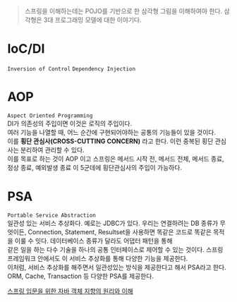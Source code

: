 > 스프링을 이해하는데는 POJO를 기반으로 한 삼각형 그림을 이해하여야 한다. 삼각형은 3대 프로그래밍 모델에 대한 이야기다.


# IoC/DI
`Inversion of Control` `Dependency Injection`  

# AOP
`Aspect Oriented Programming`  
DI가 의존성의 주입이면 이것은 로직의 주입이다.  
여러 기능을 나열할 때, 어느 순간에 구현되어야하는 공통의 기능들이 있을 것이다.  
이를 **횡단 관심사(CROSS-CUTTING CONCERN)** 라고 한다.
이런 중복된 횡단 관심사는 분리하여 관리할 수 있다.  
이를 목표로 하는 것이 AOP 이고 스프링은 메서드 시작 전, 메서드 전체, 메서드 종료, 정상 종료, 예외발생 종료
이 5군데에 횡단관심사의 주입이 가능하다.

# PSA
`Portable Service Abstraction`   
일관성 있는 서비스 추상화다.
예로는 JDBC가 있다. 우리는 연결하려는 DB 종류가 무엇이든, Connection, Statement, Resultset을 사용하면
똑같은 코드로 똑같은 목적을 이룰 수 잇다. 데이터베이스 종류가 달라도 어댑터 패턴을 통해  
같은 일을 하는 다수 기술을 하나의 공통 인터페이스로 제어할 수 있는 것이다.
스프링 프레임워크 안에서도 이 서비스 추상화를 통해 다양한 기능을 제공한다.  
이처럼, 서비스 추상화를 해주면서 일관성있는 방식을 제공한다고 해서 PSA라고 한다.  
ORM, Cache, Transaction 등 다양한 PSA를 제공한다.


[스프링 입문을 위한 자바 객체 지향의 원리와 이해](http://www.yes24.com/Product/Goods/17350624)
